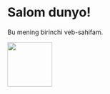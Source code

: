 <h1> Salom dunyo! </h1>
<p> Bu mening birinchi veb-sahifam. </p>
<img src="https://github.com/khalilovibrohimuz/Prosta/blob/main/assets/pdpVideo.png"
     width="100"
     height="100">
